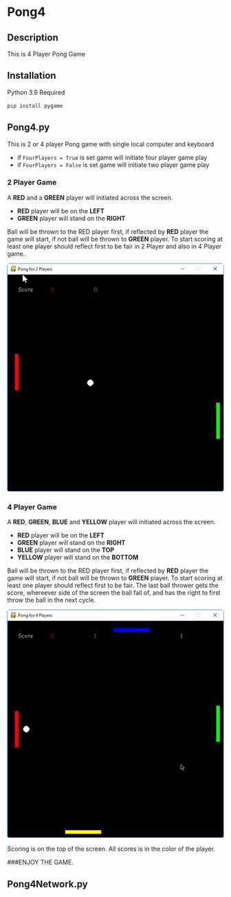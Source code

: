 # Pong4

## Description
This is 4 Player Pong Game

## Installation

Python 3.6 Required
```python
pip install pygame
```
## Pong4.py
This is 2 or 4 player Pong game with single local computer and keyboard

* if `FourPlayers = True` is set game will initiate four player game play 
* if `FourPlayers = False` is set game will initiate two player game play 

### 2 Player Game
A **RED** and a **GREEN** player will initiated across the screen. 

* **RED** player will be on the **LEFT**
* **GREEN** player will stand on the **RIGHT**

Ball will be thrown to the RED player first, if reflected by **RED** player the game will start, if not ball will be thrown to **GREEN** player.
To start scoring at least one player should reflect first to be fair in 2 Player and also in 4 Player game.

![2 Player Pong Local](https://github.com/ogu83/Pong4/blob/master/Images/2PlayerPongLocal.jpg)

### 4 Player Game
A **RED**, **GREEN**, **BLUE** and **YELLOW** player will initiated across the screen. 

* **RED** player will be on the **LEFT**
* **GREEN** player will stand on the **RIGHT**
* **BLUE** player will stand on the **TOP**
* **YELLOW** player will stand on the **BOTTOM**

Ball will be thrown to the RED player first, if reflected by **RED** player the game will start, if not ball will be thrown to **GREEN** player.
To start scoring at least one player should reflect first to be fair.
The last ball thrower gets the score, whereever side of the screen the ball fall of, and has the right to first throw the ball in the next cycle.

![4 Player Pong Local](https://github.com/ogu83/Pong4/blob/master/Images/4PlayerPongLocal.jpg)

Scoring is on the top of the screen. All scores is in the color of the player.

###ENJOY THE GAME.

## Pong4Network.py